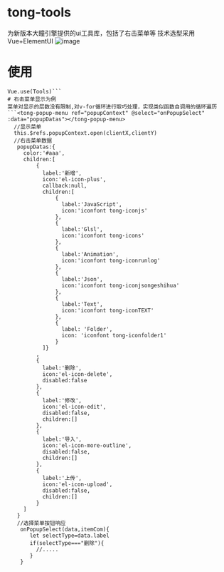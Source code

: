 # tong-tools
为新版本大瞳引擎提供的ui工具库，包括了右击菜单等
技术选型采用
Vue+ElementUI
 ![image](http://tong3d.oss-cn-shenzhen.aliyuncs.com/rightClick.png)
# 使用
```import Tools from "./tong-tools"
Vue.use(Tools)```
# 右击菜单显示为例
菜单对显示的层数没有限制,对v-for循环进行取巧处理，实现类似函数自调用的循环遍历
```<tong-popup-menu ref="popupContext" @select="onPopupSelect" :data="popupDatas"></tong-popup-menu>
  //显示菜单
  this.$refs.popupContext.open(clientX,clientY)
  //右击菜单数据
   popupDatas:{
     color:'#aaa',
     children:[
         {
           label:'新增',
           icon:'el-icon-plus',
           callback:null,
           children:[
               {
                 label:'JavaScript',
                 icon:'iconfont tong-iconjs'
               },
               {
                 label:'Glsl',
                 icon:'iconfont tong-icons'
               },
               {
                 label:'Animation',
                 icon:'iconfont tong-iconrunlog'
               },
               {
                 label:'Json',
                 icon:'iconfont tong-iconjsongeshihua'
               },
               {
                 label:'Text',
                 icon:'iconfont tong-iconTEXT'
               },
               {
                 label: 'Folder',
                 icon: 'iconfont tong-iconfolder1'
               }
           ]}
         ,
         {
           label:'删除',
           icon:'el-icon-delete',
           disabled:false
         },
         {
           label:'修改',
           icon:'el-icon-edit',
           disabled:false,
           children:[]
         },
         {
           label:'导入',
           icon:'el-icon-more-outline',
           disabled:false,
           children:[]
         },
         {
           label:'上传',
           icon:'el-icon-upload',
           disabled:false,
           children:[]
         }
     ]
   }
   //选择菜单按钮响应
    onPopupSelect(data,itemCom){
       let selectType=data.label
       if(selectType==="删除"){
         //.....
       }
    }
```
